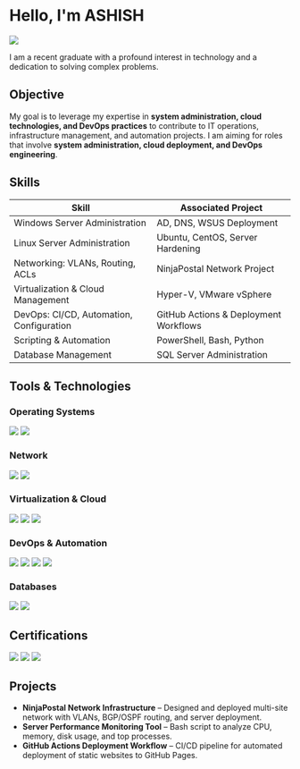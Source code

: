 # Hello, I'm ASHISH
<a href="https://www.linkedin.com/in/ashrestha1196/"><img src="https://img.shields.io/badge/-LinkedIn-0072b1?&style=for-the-badge&logo=linkedin&logoColor=white" /></a>

I am a recent graduate with a profound interest in technology and a dedication to solving complex problems.

## Objective

My goal is to leverage my expertise in **system administration, cloud technologies, and DevOps practices** to contribute to IT operations, infrastructure management, and automation projects. I am aiming for roles that involve **system administration, cloud deployment, and DevOps engineering**.

## Skills

| Skill                                           | Associated Project |
|-------------------------------------------------|------------------|
| Windows Server Administration                    | AD, DNS, WSUS Deployment |
| Linux Server Administration                      | Ubuntu, CentOS, Server Hardening |
| Networking: VLANs, Routing, ACLs                | NinjaPostal Network Project |
| Virtualization & Cloud Management               | Hyper-V, VMware vSphere |
| DevOps: CI/CD, Automation, Configuration        | GitHub Actions & Deployment Workflows |
| Scripting & Automation                           | PowerShell, Bash, Python |
| Database Management                              | SQL Server Administration |

## Tools & Technologies

### Operating Systems
<div>
    <img src="https://img.shields.io/badge/-Windows_Server-0078D4?&style=for-the-badge&logo=windows&logoColor=white" />
    <img src="https://img.shields.io/badge/Linux-Ubuntu-E95420?style=for-the-badge&logo=Ubuntu&logoColor=white" />
</div>

### Network
<div>
    <img src="https://img.shields.io/badge/-Cisco-1BA0E2?&style=for-the-badge&logo=cisco&logoColor=white" />
    <img src="https://img.shields.io/badge/-Wireshark-1679A7?&style=for-the-badge&logo=Wireshark&logoColor=white" />
</div>

### Virtualization & Cloud
<div>
    <img src="https://img.shields.io/badge/-VMware-607078?&style=for-the-badge&logo=VMware&logoColor=white" />
    <img src="https://img.shields.io/badge/Hyper-V-0078D4?style=for-the-badge&logoColor=white" />
    <img src="https://img.shields.io/badge/-AWS-232F3E?&style=for-the-badge&logo=amazon&logoColor=white" />
</div>

### DevOps & Automation
<div>
    <img src="https://img.shields.io/badge/-Git-181717?&style=for-the-badge&logo=git&logoColor=white" />
    <img src="https://img.shields.io/badge/-GitHub_Actions-2088FF?&style=for-the-badge&logo=github&logoColor=white" />
    <img src="https://img.shields.io/badge/-Terraform-623CE4?&style=for-the-badge&logo=terraform&logoColor=white" />
    <img src="https://img.shields.io/badge/-Ansible-EE0000?&style=for-the-badge&logo=ansible&logoColor=white" />
</div>

### Databases
<div>
    <img src="https://img.shields.io/badge/-SQL_Server-CC2927?&style=for-the-badge&logo=microsoft&logoColor=white" />
    <img src="https://img.shields.io/badge/-PostgreSQL-336791?&style=for-the-badge&logo=postgresql&logoColor=white" />
</div>

## Certifications
<div>
    <img src="https://img.shields.io/badge/-Microsoft_Certified-0078D4?&style=for-the-badge&logo=microsoft&logoColor=white" />
    <img src="https://img.shields.io/badge/-CompTIA_Network%2B-007ACC?&style=for-the-badge&logo=compTIA&logoColor=white" />
    <img src="https://img.shields.io/badge/-CompTIA_Security%2B-FF0000?&style=for-the-badge&logo=compTIA&logoColor=white" />
</div>

## Projects
- **NinjaPostal Network Infrastructure** – Designed and deployed multi-site network with VLANs, BGP/OSPF routing, and server deployment.
- **Server Performance Monitoring Tool** – Bash script to analyze CPU, memory, disk usage, and top processes.
- **GitHub Actions Deployment Workflow** – CI/CD pipeline for automated deployment of static websites to GitHub Pages.

